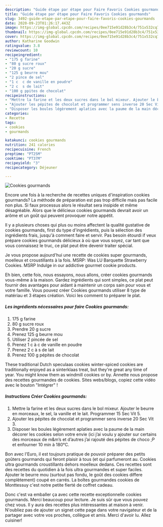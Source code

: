 ```yaml
---
description: "Guide étape par étape pour Faire Favoris Cookies gourmands"
title: "Guide étape par étape pour Faire Favoris Cookies gourmands"
slug: 3492-guide-etape-par-etape-pour-faire-favoris-cookies-gourmands
date: 2020-09-23T01:26:17.443Z
image: https://img-global.cpcdn.com/recipes/0ee715e91d28b3c4/751x532cq70/cookies-gourmands-photo-principale-de-la-recette.jpg
thumbnail: https://img-global.cpcdn.com/recipes/0ee715e91d28b3c4/751x532cq70/cookies-gourmands-photo-principale-de-la-recette.jpg
cover: https://img-global.cpcdn.com/recipes/0ee715e91d28b3c4/751x532cq70/cookies-gourmands-photo-principale-de-la-recette.jpg
author: Katharine Goodwin
ratingvalue: 3.8
reviewcount: 10
recipeingredient:
- "175 g farine"
- "80 g sucre roux"
- "20 g sucre"
- "125 g beurre mou"
- "2 pince de sel"
- "1 c  c de vanille en poudre"
- "2 c  s de lait"
- "100 g ppites de chocolat"
recipeinstructions:
- "Mettre la farine et les deux sucres dans le bol mixeur. Ajouter le beurre en morceaux, le sel, la vanille et le lait. Programmer 15 Sec Vit 5."
- "Ajouter les pépites de chocolat et programmer sens inverse 20 Sec Vit 3."
- "Disposer les boules légèrement aplaties avec la paume de la main décorer les cookies selon votre envie (ici j’ai voulu y ajouter sur certains des morceaux de m&amp;m’s et d’autres j’ai rajouté des pépites de choco ;P et enfourner 10 min à 180°C."
categories:
- Recette
tags:
- cookies
- gourmands

katakunci: cookies gourmands 
nutrition: 241 calories
recipecuisine: French
preptime: "PT25M"
cooktime: "PT37M"
recipeyield: "3"
recipecategory: Déjeuner

---
```



![Cookies gourmands](https://img-global.cpcdn.com/recipes/0ee715e91d28b3c4/751x532cq70/cookies-gourmands-photo-principale-de-la-recette.jpg)

Encore une fois à la recherche de recettes uniques d'inspiration cookies gourmands? La méthode de préparation est pas trop difficile mais pas facile non plus. Si faux processus alors le résultat sera insipide et même désagréable. Alors que le délicieux cookies gourmands devrait avoir un arôme et un goût qui peuvent provoquer notre appétit.

Il y a plusieurs choses qui plus ou moins affectent la qualité gustative de cookies gourmands, first du type d'ingrédients, puis la sélection des ingrédients frais, jusqu'à comment faire et servir. Pas besoin étourdi if veux prépare cookies gourmands délicieux à où que vous soyez, car tant que vous connaissez le truc, ce plat peut être devenir traiter spécial.

Je vous propose aujourd&#39;hui une recette de cookies super gourmands, moelleux et croustillants à la fois. MSRP: Was LU Barquette Strawberry Cookies. MSRP Indulge in our addictive gourmet cookie products.


Eh bien, cette fois, nous essayons, nous allons, créer cookies gourmands vous-même à la maison. Gardez ingrédients qui sont simples, ce plat peut fournir des avantages pour aidant à maintenir un corps sain pour vous et votre famille. Vous pouvez créer Cookies gourmands utiliser 8 type de matériau et 3 étapes création. Voici les comment to préparer le plat.

<!--inarticleads1-->

##### Les ingrédients nécessaires pour faire Cookies gourmands:

1.  175 g farine
1.  80 g sucre roux
1. Prendre 20 g sucre
1. Prenez 125 g beurre mou
1. Utiliser 2 pincée de sel
1. Prenez 1 c à c de vanille en poudre
1. Prenez 2 c à s de lait
1. Prenez 100 g pépites de chocolat


These traditional Dutch speculaas cookies winter-spiced cookies are traditionally enjoyed as a sinterklaas treat, but they&#39;re great any time of year. You might know them as windmill cookies or by. Annette nous propose des recettes gourmandes de cookies. Sites webs/blogs, copiez cette vidéo avec le bouton &#34;Intégrer&#34; ! 

<!--inarticleads2-->

##### Instructions Créer Cookies gourmands:

1. Mettre la farine et les deux sucres dans le bol mixeur. Ajouter le beurre en morceaux, le sel, la vanille et le lait. Programmer 15 Sec Vit 5.
1. Ajouter les pépites de chocolat et programmer sens inverse 20 Sec Vit 3.
1. Disposer les boules légèrement aplaties avec la paume de la main décorer les cookies selon votre envie (ici j’ai voulu y ajouter sur certains des morceaux de m&amp;m’s et d’autres j’ai rajouté des pépites de choco ;P et enfourner 10 min à 180°C.


Bon avec l&#39;Euro, il est toujours pratique de pouvoir préparer des petits goûters gourmands qui feront plaisir à tous (et qui parfumeront au. Cookies ultra gourmands croustillants dehors moelleux dedans. Ces recettes sont des recettes du quotidien à la fois ultra gourmandes et super faciles. Ajouter le beurre mou (surtout pas fondu, le goût des cookies differe complètement) coupé en carrés. La boîtes gourmandes cookies de Monttessuy c&#39;est notre petite fierté de coffret cadeau. 


Donc c'est va emballer ça avec cette recette exceptionnelle cookies gourmands. Merci beaucoup pour lecture. Je suis sûr que vous pouvez chez vous. Il y aura des recettes plus  intéressantes at maison à venir. N'oubliez pas de ajouter un signet cette page dans votre navigateur et de la partager avec votre vos proches, collègue et amis. Merci d'avoir lu. Allez cuisiner!
